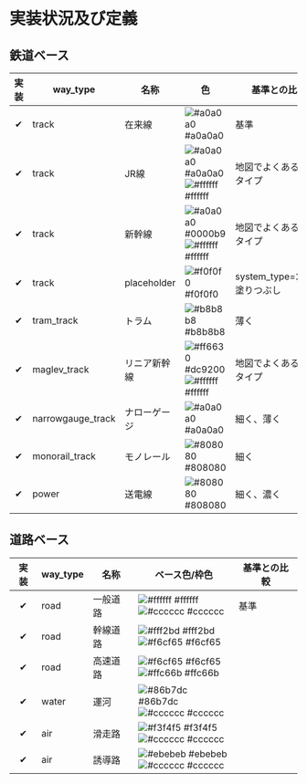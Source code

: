 # 実装状況及び定義

## 鉄道ベース
|実装|way_type|名称|色|基準との比較|
|:---:|---|---|---|---|
|✔|track|在来線|![#a0a0a0](https://via.placeholder.com/15/a0a0a0?text=+) #a0a0a0|基準|
|✔|track|JR線|![#a0a0a0](https://via.placeholder.com/15/a0a0a0?text=+) #a0a0a0<br>![#ffffff](https://via.placeholder.com/15/ffffff?text=+) #ffffff|地図でよくあるJR線タイプ|
|✔|track|新幹線|![#a0a0a0](https://via.placeholder.com/15/0000b9?text=+) #0000b9<br>![#ffffff](https://via.placeholder.com/15/ffffff?text=+) #ffffff|地図でよくあるJR線タイプ|
|✔|track|placeholder|![#f0f0f0](https://via.placeholder.com/15/f0f0f0?text=+) #f0f0f0|system_type=255、塗りつぶし|
|✔|tram_track|トラム|![#b8b8b8](https://via.placeholder.com/15/b8b8b8?text=+) #b8b8b8|薄く|
|✔|maglev_track|リニア新幹線|![#ff6630](https://via.placeholder.com/15/dc9200?text=+) #dc9200<br>![#ffffff](https://via.placeholder.com/15/ffffff?text=+) #ffffff|地図でよくあるJR線タイプ|
|✔|narrowgauge_track|ナローゲージ|![#a0a0a0](https://via.placeholder.com/15/a0a0a0?text=+) #a0a0a0|細く、薄く|
|✔|monorail_track|モノレール|![#808080](https://via.placeholder.com/15/808080?text=+) #808080|細く|
|✔|power|送電線|![#808080](https://via.placeholder.com/15/808080?text=+) #808080|細く、濃く|

## 道路ベース

|実装|way_type|名称|ベース色/枠色|基準との比較|
|:---:|---|---|---|---|
|✔|road|一般道路|![#ffffff](https://via.placeholder.com/15/ffffff?text=+) #ffffff<br>![#cccccc](https://via.placeholder.com/15/cccccc?text=+) #cccccc|基準|
|✔|road|幹線道路|![#fff2bd](https://via.placeholder.com/15/fff2bd?text=+) #fff2bd<br>![#f6cf65](https://via.placeholder.com/15/f6cf65?text=+) #f6cf65||
|✔|road|高速道路|![#f6cf65](https://via.placeholder.com/15/f6cf65?text=+) #f6cf65<br>![#ffc66b](https://via.placeholder.com/15/ffc66b?text=+) #ffc66b||
|✔|water|運河|![#86b7dc](https://via.placeholder.com/15/86b7dc?text=+) #86b7dc<br>![#cccccc](https://via.placeholder.com/15/cccccc?text=+) #cccccc||
|✔|air|滑走路|![#f3f4f5](https://via.placeholder.com/15/f3f4f5?text=+) #f3f4f5<br>![#cccccc](https://via.placeholder.com/15/cccccc?text=+) #cccccc||
|✔|air|誘導路|![#ebebeb](https://via.placeholder.com/15/ebebeb?text=+) #ebebeb<br>![#cccccc](https://via.placeholder.com/15/cccccc?text=+) #cccccc||